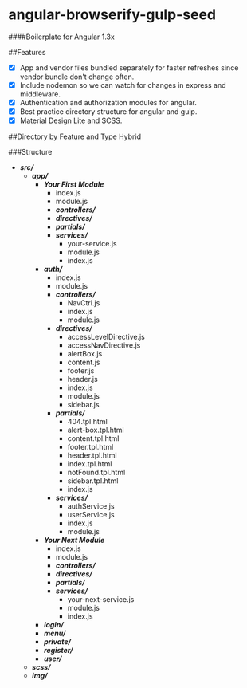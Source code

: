 angular-browserify-gulp-seed
============================

####Boilerplate for Angular 1.3x

##Features
- [x] App and vendor files bundled separately for faster refreshes since vendor bundle don't change often.
- [x] Include nodemon so we can watch for changes in express and middleware.
- [x] Authentication and authorization modules for angular.
- [x] Best practice directory structure for angular and gulp.
- [x] Material Design Lite and SCSS.

##Directory by Feature and Type Hybrid

###Structure

+ **_src/_**
  + **_app/_**
    + **_Your First Module_**
        + index.js
        + module.js
        + **_controllers/_**
        + **_directives/_**
        + **_partials/_**
        + **_services/_**
          + your-service.js
          + module.js
          + index.js             
    + **_auth/_**
      + index.js
      + module.js
      + **_controllers/_**
        + NavCtrl.js
        + index.js
        + module.js
      + **_directives/_**
        + accessLevelDirective.js
        + accessNavDirective.js
        + alertBox.js
        + content.js
        + footer.js
        + header.js
        + index.js
        + module.js
        + sidebar.js
      + **_partials/_**
        + 404.tpl.html
        + alert-box.tpl.html
        + content.tpl.html
        + footer.tpl.html
        + header.tpl.html
        + index.tpl.html
        + notFound.tpl.html
        + sidebar.tpl.html
        + index.js
      + **_services/_**
        + authService.js
        + userService.js
        + index.js
        + module.js
    + **_Your Next Module_**
        + index.js
        + module.js
        + **_controllers/_**
        + **_directives/_**
        + **_partials/_**
        + **_services/_**
          + your-next-service.js
          + module.js
          + index.js 
    + **_login/_**
    + **_menu/_**
    + **_private/_**
    + **_register/_**
    + **_user/_**
  + **_scss/_**
  + **_img/_**
